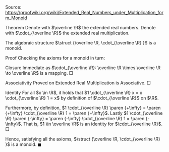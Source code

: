 # 

Source: https://proofwiki.org/wiki/Extended_Real_Numbers_under_Multiplication_form_Monoid



Theorem
Denote with $\overline \R$ the extended real numbers.
Denote with $\cdot_{\overline \R}$ the extended real multiplication.

The algebraic structure $\struct {\overline \R, \cdot_{\overline \R} }$ is a monoid.


Proof
Checking the axioms for a monoid in turn:


Closure
Immediate as $\cdot_{\overline \R}: \overline \R \times \overline \R \to \overline \R$ is a mapping.
$\Box$


Associativity
Proved on Extended Real Multiplication is Associative.
$\Box$


Identity
For all $x \in \R$, it holds that $1 \cdot_{\overline \R} x = x \cdot_{\overline \R} 1 = x$ by definition of $\cdot_{\overline \R}$ on $\R$.

Furthermore, by definition, $1 \cdot_{\overline \R} \paren {+\infty} = \paren {+\infty} \cdot_{\overline \R} 1 = \paren {+\infty}$.
Lastly $1 \cdot_{\overline \R} \paren {-\infty} = \paren {-\infty} \cdot_{\overline \R} 1 = \paren {-\infty}$.
That is, $1 \in \overline \R$ is an identity for $\cdot_{\overline \R}$.
$\Box$

Hence, satisfying all the axioms, $\struct {\overline \R, \cdot_{\overline \R} }$ is a monoid.
$\blacksquare$





